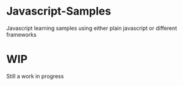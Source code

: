 # Javascript-Samples
Javascript learning samples using either plain javascript or different frameworks

# WIP
Still a work in progress
